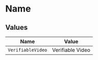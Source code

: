 # Name


## Values

| Name              | Value             |
| ----------------- | ----------------- |
| `VerifiableVideo` | Verifiable Video  |